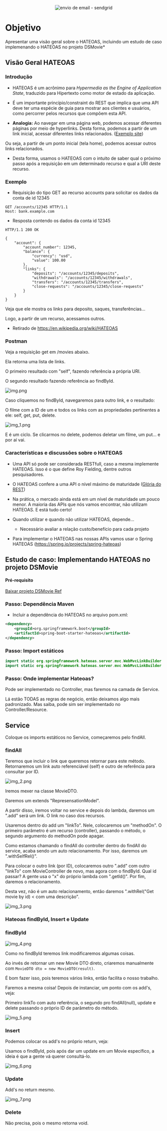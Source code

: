 <p align="center">
  <img src="https://img.shields.io/static/v1?label=Spring Essential - Dev Superior&message=Spring Hateoas&color=8257E5&labelColor=000000" alt="envio de email - sendgrid" />
</p>

# Objetivo

Apresentar uma visão geral sobre o HATEOAS, incluindo um estudo de caso implemenando o HATEOAS no projeto DSMovie*

## Visão Geral HATEOAS

### Introdução

- HATEOAS é um acrônimo para *Hypermedia as the Engine of Application State*, traduzido para Hipertexto como motor de estado da aplicação.


- É um importante princípio/constraint do REST que implica que uma API deve ter uma espécie de guia para mostrar aos clientes e usuários, como percorrer pelos recursos que compõem esta API.


- **Analogia:** Ao navegar em uma página web, podemos acessar diferentes páginas por meio de hyperlinks. Desta forma, podemos a partir de um link inicial, acessar diferentes links relacionados. ([Exemplo site](https://www.companhiadasletras.com.br/))

Ou seja, a partir de um ponto inicial (tela home), podemos acessar outros links relacionados.

- Desta forma, usamos o HATEOAS com o intuito de saber qual o próximo passo após a requisição em um determinado recurso e qual a URI deste recurso.

### Exemplo

- Requisição do tipo GET ao recurso accounts para solicitar os dados da conta de id 12345

```http
GET /accounts/12345 HTTP/1.1
Host: bank.example.com
```

- Resposta contendo os dados da conta id 12345

```http
HTTP/1.1 200 OK

{
    "account": {
        "account_number": 12345,
        "balance": {
            "currency": "usd",
            "value": 100.00
        },
        "links": {
            "deposits": "/accounts/12345/deposits",
            "withdrawals": "/accounts/12345/withdrawals",
            "transfers": "/accounts/12345/transfers",
            "close-requests": "/accounts/12345/close-requests"
        }
    }
}
```
Veja que ele mostra os links para deposito, saques, transferências...

Logo, a partir de um recurso, acessamos outros.

* Retirado de https://en.wikipedia.org/wiki/HATEOAS

### Postman

Veja a requisição get em /movies abaixo.

Ela retorna uma lista de links.

O primeiro resultado com "self", fazendo referência a própria URI.

O segundo resultado fazendo referência ao findById.

![img.png](img.png)

Caso cliquemos no findById, navegaremos para outro link, e o resultado:

O filme com a ID de um e todos os links com as propriedades pertinentes a ele: self, get, put, delete.

![img_1.png](img_1.png)

E é um ciclo. Se clicarmos no delete, podemos deletar um filme, um put... e por aí vai.

### Características e discussões sobre o HATEOAS

- Uma API só pode ser considerada RESTfull, caso a mesma implemente HATEOAS. Isso é o que define Roy Fielding, dentre outros pesquisadores.

- O HATEOAS confere a uma API o nível máximo de maturidade ([Glória do REST](https://martinfowler.com/articles/richardsonMaturityModel.html))

- Na prática, o mercado ainda está em um nível de maturidade um pouco menor. A maioria das APIs que nós vamos encontrar, não utilizam HATEOAS. E está tudo certo!

- Quando utilizar e quando não utilizar HATEOAS, depende...
    - Necessário avaliar a relação custo/benefício para cada projeto
    
- Para implementar o HATEOAS nas nossas APIs vamos usar o Spring HATEOAS (https://spring.io/projects/spring-hateoas)

## Estudo de caso: Implementando HATEOAS no projeto DSMovie

#### Pré-requisito

[Baixar projeto DSMovie Ref](https://github.com/devsuperior/dsmovie-ref)

### Passo: Dependência Maven

- Incluir a dependência do HATEOAS no arquivo pom.xml:

```xml
<dependency>
    <groupId>org.springframework.boot</groupId>
	<artifactId>spring-boot-starter-hateoas</artifactId>
</dependency>
```

### Passo: Import estáticos

```java
import static org.springframework.hateoas.server.mvc.WebMvcLinkBuilder.linkTo;
import static org.springframework.hateoas.server.mvc.WebMvcLinkBuilder.methodOn;
```

### Passo: Onde implementar Hateoas?

Pode ser implementado no Controller, mas faremos na camada de Service.

Lá estão TODAS as regras de negócio, então deixamos algo mais padronizado. Mas saiba, pode sim ser implementado no
Controller/Resource.

## Service

Coloque os imports estáticos no Service, começaremos pelo findAll.

### findAll

Teremos que incluir o link que queremos retornar para este método. Retornaremos um link auto referenciável (self) e outro
de referência para consultar por ID.

![img_2.png](img_2.png)

Iremos mexer na classe MovieDTO.

Daremos um extends "RepresensationModel<MovieDTO>".

A partir disso, iremos voltar no service e depois do lambda, daremos um ".add" será um link. O link no caso dos recursos.

Usaremos dentro do add um "linkTo". Nele, colocaremos um "methodOn". O primeiro parâmetro é um recurso (controller),
passando o método, o segundo argumento do methodOn pode apagar.

Como estamos chamando o findAll do controller dentro do findAll do service, acaba sendo um auto relacionamento. Por isso,
daremos um ".withSelfRel()".

Para colocar o outro link (por ID), colocaremos outro ".add" com outro "linkTo" com MovieController de novo, mas agora
com o findById. Qual id passar? A gente usa o "x" do próprio lambda com ".getId()". Por fim, daremos o relacionamento.

Desta vez, não é um auto relacionamento, então daremos ".withRel("Get movie by id) < com uma descrição".

![img_3.png](img_3.png)

### Hateoas findById, Insert e Update

### findById

![img_4.png](img_4.png)

Como no findById teremos link modificaremos algumas coisas.

Ao invés de retornar um new Movie DTO direto, criaremos manualmente com ``MovieDTO dto = new MovieDTO(result)``.

É bom fazer isso, pois teremos vários links, então facilita o nosso trabalho.

Faremos a mesma coisa! Depois de instanciar, um ponto com os add's, veja:

Primeiro linkTo com auto referência, o segundo pro findAll(null), update e delete passando o próprio ID de parâmetro
do método.

![img_5.png](img_5.png)

### Insert

Podemos colocar os add's no próprio return, veja:

Usamos o findById, pois após dar um update em um Movie específico, a ideia é que a gente vá querer consultá-lo.

![img_6.png](img_6.png)

### Update

Add's no return mesmo.

![img_7.png](img_7.png)

### Delete 

Não precisa, pois o mesmo retorna void.